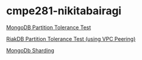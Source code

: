 # cmpe281-nikitabairagi

[MongoDB Partition Tolerance Test](https://github.com/nikitabairagi/Personal-Project/blob/master/MongoDB-Project-Journal.md)

[RiakDB Partition Tolerance Test (using VPC Peering)](https://github.com/nikitabairagi/Personal-Project/blob/master/RiakDB-Project-Journal.md)

[MongoDb Sharding](https://github.com/nikitabairagi/Personal-Project/blob/master/MongoDB-sharding.md)

